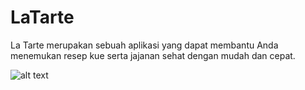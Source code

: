 # LaTarte
La Tarte merupakan sebuah aplikasi yang dapat membantu Anda menemukan resep kue serta jajanan sehat dengan mudah dan cepat.

![alt text](https://ibb.co/p2pt1jz)
